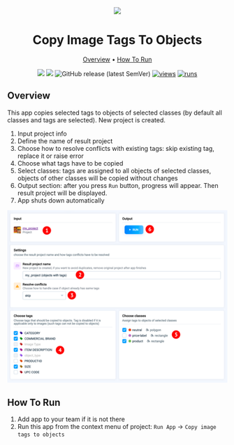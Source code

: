 <div align="center" markdown>
<img src="https://user-images.githubusercontent.com/106374579/183398752-8e83aaef-607c-4755-baa1-749f6c617d49.png"/>

# Copy Image Tags To Objects

<p align="center">
  <a href="#Overview">Overview</a> •
  <a href="#How-To-Run">How To Run</a>
</p>


[![](https://img.shields.io/badge/supervisely-ecosystem-brightgreen)](https://ecosystem.supervise.ly/apps/copy-image-tags-to-objects)
[![](https://img.shields.io/badge/slack-chat-green.svg?logo=slack)](https://supervise.ly/slack)
![GitHub release (latest SemVer)](https://img.shields.io/github/v/release/supervisely-ecosystem/copy-image-tags-to-objects)
[![views](https://app.supervise.ly/img/badges/views/supervisely-ecosystem/copy-image-tags-to-objects.png)](https://supervise.ly)
[![runs](https://app.supervise.ly/img/badges/runs/supervisely-ecosystem/copy-image-tags-to-objects.png)](https://supervise.ly)

</div>

## Overview

This app copies selected tags to objects of selected classes (by default all classes and tags are selected). New project is created. 

1. Input project info
2. Define the name of result project
3. Choose how to resolve conflicts with existing tags: skip existing tag, replace it or raise error
4. Choose what tags have to be copied
5. Select classes: tags are assigned to all objects of selected classes, objects of other classes will be copied without changes
6. Output section: after you press `Run` button, progress will appear. Then result project will be displayed.
7. App shuts down automatically

<img src="media/overview.png"/>

## How To Run

1. Add app to your team if it is not there
2. Run this app from the context menu of project: `Run App` -> `Copy image tags to objects`

